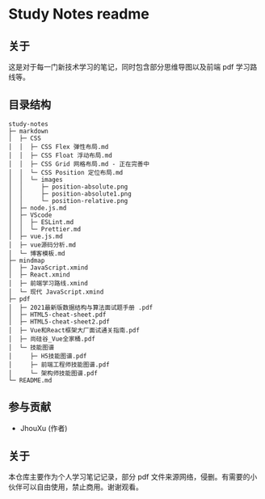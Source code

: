 # Study Notes readme

## 关于

这是对于每一门新技术学习的笔记，同时包含部分思维导图以及前端 pdf 学习路线等。

## 目录结构

```
study-notes
├─ markdown
│  ├─ CSS
│  │  ├─ CSS Flex 弹性布局.md
│  │  ├─ CSS Float 浮动布局.md
│  │  ├─ CSS Grid 网格布局.md - 正在完善中
│  │  └─ CSS Position 定位布局.md
│  │  └─ images
│  │     ├─ position-absolute.png
│  │     ├─ position-absolute1.png
│  │     └─ position-relative.png
│  ├─ node.js.md
│  ├─ VScode
│  │  ├─ ESLint.md
│  │  └─ Prettier.md
│  ├─ vue.js.md
│  ├─ vue源码分析.md
│  └─ 博客模板.md
├─ mindmap
│  ├─ JavaScript.xmind
│  ├─ React.xmind
│  ├─ 前端学习路线.xmind
│  └─ 现代 JavaScript.xmind
├─ pdf
│  ├─ 2021最新版数据结构与算法面试题手册 .pdf
│  ├─ HTML5-cheat-sheet.pdf
│  ├─ HTML5-cheat-sheet2.pdf
│  ├─ Vue和React框架大厂面试通关指南.pdf
│  ├─ 尚硅谷_Vue全家桶.pdf
│  └─ 技能图谱
│     ├─ H5技能图谱.pdf
│     ├─ 前端工程师技能图谱.pdf
│     └─ 架构师技能图谱.pdf
└─ README.md
```

## 参与贡献

- JhouXu (作者)

## 关于

本仓库主要作为个人学习笔记记录，部分 pdf 文件来源网络，侵删。有需要的小伙伴可以自由使用，禁止商用。谢谢观看。